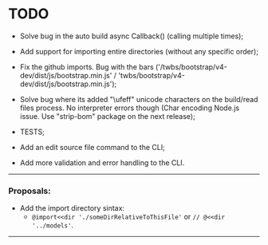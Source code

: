# TODO

- Solve bug in the auto build async Callback() (calling multiple times);

- Add support for importing entire directories (without any specific order);

- Fix the github imports. Bug with the bars ('/twbs/bootstrap/v4-dev/dist/js/bootstrap.min.js' / 'twbs/bootstrap/v4-dev/dist/js/bootstrap.min.js');

- Solve bug where its added "\ufeff" unicode characters on the build/read files process. No interpreter errors though (Char encoding Node.js issue. Use "strip-bom" package on the next release);

- TESTS;
- Add an edit source file command to the CLI;
- Add more validation and error handling to the CLI.

--------------------------------------------------------------------------------------------------------------------------
### Proposals:

- Add the import directory sintax: 
  * ``` @import<<dir './someDirRelativeToThisFile' ``` or ``` // @<<dir '../models' ```.
--------------------------------------------------------------------------------------------------------------------------
